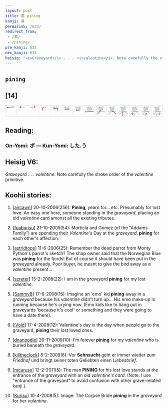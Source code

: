 ```yaml
---
layout: post
title: 慕 pining
kanji: 慕
permalink: /633/
redirect_from:
 - /慕/
 - /pining/
pre_kanji: 632
nex_kanji: 634
heisig: "<i>Graveyard</i> . . . <i>valentine</i>. Note carefully the stroke order of the <i>valentine</i> primitive."
---
```


## `pining`

## [14]

<div class="stroke"><img src="../images/E68595.png" /></div>

## Reading:

### On-Yomi: ボ &mdash; Kun-Yomi: した.う

## Heisig V6:

<i>Graveyard</i> . . . <i>valentine</i>. Note carefully the stroke order of the <i>valentine</i> primitive.

## Koohii stories:

1) [<a href="http://kanji.koohii.com/profile/aircawn">aircawn</a>] 20-10-2006(256): <strong>Pining</strong>, yearn for... etc. Presumably for lost love. An easy one here, someone standing in the <em>graveyard</em>, placing an old <em>valentine</em> card amonst all the existing tributes.

2) [<a href="http://kanji.koohii.com/profile/fuaburisu">fuaburisu</a>] 21-10-2005(54): Morticia and Gomez (of the “Addams Family”) are spending their <em>Valentine&#039;s</em> Day at the <em>graveyard</em>,<strong> pining</strong> for each other&#039;s affection.

3) [<a href="http://kanji.koohii.com/profile/astridtops">astridtops</a>] 11-6-2006(25): Remember the dead parrot from Monty Python&#039;s parrot&#039;s sketch? The shop owner said that the Norwegian Blue was<strong> pining</strong> for the fjords! But of course it should have been put in the <em>graveyard</em> already. Poor buyer, he meant to give the bird away as a <em>valentine</em> present...

4) [<a href="http://kanji.koohii.com/profile/szreter">szreter</a>] 15-2-2008(22): I am in the <em>graveyard</em> <strong>pining</strong> for my lost <em>valentine</em>.

5) [<a href="http://kanji.koohii.com/profile/SammyB">SammyB</a>] 17-6-2008(15): Imagine an &#039;emo&#039; kid<strong> pining</strong> away in a <em>graveyard</em> because his <em>valentine</em> didn&#039;t turn up... His emo make-up is running because he&#039;s crying now. (Emo kids like to hang out in graveyards &#039;because it&#039;s cool&#039; or something and they were going to have a date there).

6) [<a href="http://kanji.koohii.com/profile/iVoid">iVoid</a>] 17-4-2008(12): Valentine&#039;s day is the day when people go to the graveyard,<strong> pining</strong> their lost loved ones.

7) [<a href="http://kanji.koohii.com/profile/dnanoodle">dnanoodle</a>] 26-11-2009(10): I&#039;m forever<strong> pining</strong> for my <em>valentine</em> who is buried beneath the <em>graveyard</em>.

8) [<a href="http://kanji.koohii.com/profile/killtheclock">killtheclock</a>] 8-2-2009(8): Vor <strong>Sehnsucht</strong> geht er immer wieder zum <em>Friedhof</em> und bringt seiner toten Geliebten einen <em>Liebesbrief</em>.

9) [<a href="http://kanji.koohii.com/profile/mcaruso">mcaruso</a>] 12-2-2011(5): The man<strong> PINING</strong> for his lost love stands at the entrance of the <em>graveyard</em> with an old <em>valentine&#039;s card</em>. (Note: I use &quot;entrance of the graveyard&quot; to avoid confusion with other grave-related kanji.).

10) [<a href="http://kanji.koohii.com/profile/Kurisu">Kurisu</a>] 10-4-2008(5): Image: The Corpse Bride <strong>pining</strong> in the <em>graveyard</em> for her <em>valentine</em>.
